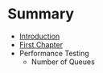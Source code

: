 # Summary

* [Introduction](README.md)
* [First Chapter](chapter1.md)
* Performance Testing
   * Number of Queues


